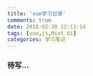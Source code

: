 ```yaml
---
title: 'vue学习记录'
comments: true
date: 2018-02-30 12:13:14
tags: [vue,js,Mint Ui]
categories: 学习笔记
---
```


### 待写...